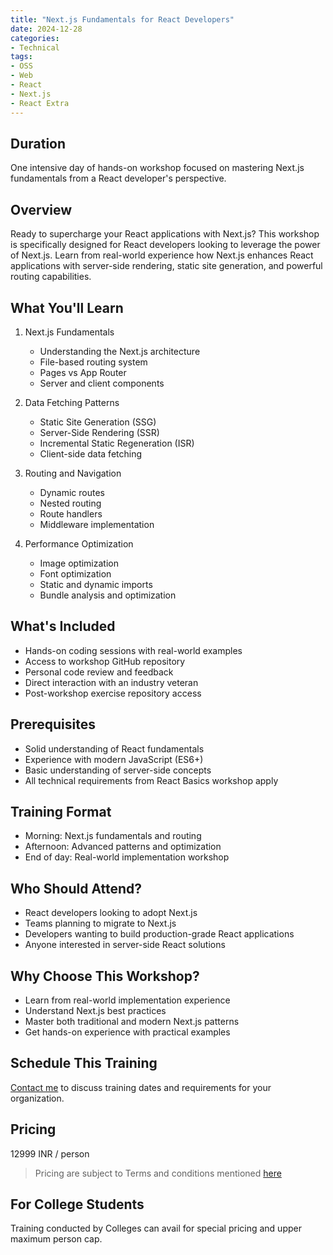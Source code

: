 ```yaml
---
title: "Next.js Fundamentals for React Developers"
date: 2024-12-28
categories:
- Technical
tags:
- OSS
- Web
- React
- Next.js
- React Extra
---
```


## Duration 

One intensive day of hands-on workshop focused on mastering Next.js fundamentals from a React developer's perspective.

## Overview

Ready to supercharge your React applications with Next.js? This workshop is specifically designed for React developers looking to leverage the power of Next.js. Learn from real-world experience how Next.js enhances React applications with server-side rendering, static site generation, and powerful routing capabilities.

## What You'll Learn

1. Next.js Fundamentals
    - Understanding the Next.js architecture
    - File-based routing system
    - Pages vs App Router
    - Server and client components

2. Data Fetching Patterns
    - Static Site Generation (SSG)
    - Server-Side Rendering (SSR)
    - Incremental Static Regeneration (ISR)
    - Client-side data fetching

3. Routing and Navigation
    - Dynamic routes
    - Nested routing
    - Route handlers
    - Middleware implementation

4. Performance Optimization
    - Image optimization
    - Font optimization
    - Static and dynamic imports
    - Bundle analysis and optimization

## What's Included
- Hands-on coding sessions with real-world examples
- Access to workshop GitHub repository
- Personal code review and feedback
- Direct interaction with an industry veteran
- Post-workshop exercise repository access

## Prerequisites
- Solid understanding of React fundamentals
- Experience with modern JavaScript (ES6+)
- Basic understanding of server-side concepts
- All technical requirements from React Basics workshop apply

## Training Format
- Morning: Next.js fundamentals and routing
- Afternoon: Advanced patterns and optimization
- End of day: Real-world implementation workshop

## Who Should Attend?
- React developers looking to adopt Next.js
- Teams planning to migrate to Next.js
- Developers wanting to build production-grade React applications
- Anyone interested in server-side React solutions

## Why Choose This Workshop?
- Learn from real-world implementation experience
- Understand Next.js best practices
- Master both traditional and modern Next.js patterns
- Get hands-on experience with practical examples

## Schedule This Training
[Contact me](mailto:contact@kunjan.in) to discuss training dates and requirements for your organization.

## Pricing 

12999 INR / person

> Pricing are subject to Terms and conditions mentioned [here](/terms-conditions-training)

## For College Students 

Training conducted by Colleges can avail for special pricing and upper maximum person cap.


